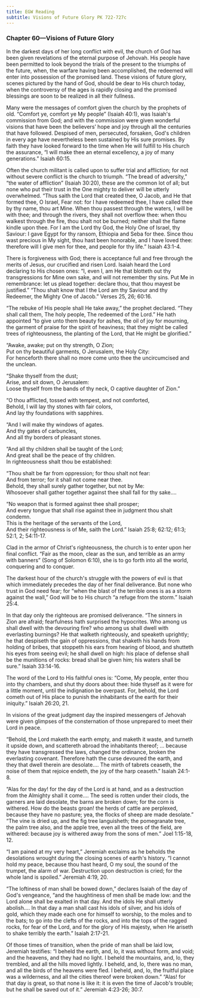 ```yaml
---
title: EGW Reading
subtitle: Visions of Future Glory PK 722-727c
---
```


### Chapter 60—Visions of Future Glory

In the darkest days of her long conflict with evil, the church of God has been given revelations of the eternal purpose of Jehovah. His people have been permitted to look beyond the trials of the present to the triumphs of the future, when, the warfare having been accomplished, the redeemed will enter into possession of the promised land. These visions of future glory, scenes pictured by the hand of God, should be dear to His church today, when the controversy of the ages is rapidly closing and the promised blessings are soon to be realized in all their fullness.

Many were the messages of comfort given the church by the prophets of old. “Comfort ye, comfort ye My people” (Isaiah 40:1), was Isaiah's commission from God; and with the commission were given wonderful visions that have been the believers’ hope and joy through all the centuries that have followed. Despised of men, persecuted, forsaken, God's children in every age have nevertheless been sustained by His sure promises. By faith they have looked forward to the time when He will fulfill to His church the assurance, “I will make thee an eternal excellency, a joy of many generations.” Isaiah 60:15.

Often the church militant is called upon to suffer trial and affliction; for not without severe conflict is the church to triumph. “The bread of adversity,” “the water of affliction” (Isaiah 30:20), these are the common lot of all; but none who put their trust in the One mighty to deliver will be utterly overwhelmed. “Thus saith the Lord that created thee, O Jacob, and He that formed thee, O Israel, Fear not: for I have redeemed thee, I have called thee by thy name, thou art Mine. When thou passest through the waters, I will be with thee; and through the rivers, they shall not overflow thee: when thou walkest through the fire, thou shalt not be burned; neither shall the flame kindle upon thee. For I am the Lord thy God, the Holy One of Israel, thy Saviour: I gave Egypt for thy ransom, Ethiopia and Seba for thee. Since thou wast precious in My sight, thou hast been honorable, and I have loved thee: therefore will I give men for thee, and people for thy life.” Isaiah 43:1-4.

There is forgiveness with God; there is acceptance full and free through the merits of Jesus, our crucified and risen Lord. Isaiah heard the Lord declaring to His chosen ones: “I, even I, am He that blotteth out thy transgressions for Mine own sake, and will not remember thy sins. Put Me in remembrance: let us plead together: declare thou, that thou mayest be justified.” “Thou shalt know that I the Lord am thy Saviour and thy Redeemer, the Mighty One of Jacob.” Verses 25, 26; 60:16.

“The rebuke of His people shall He take away,” the prophet declared. “They shall call them, The holy people, The redeemed of the Lord.” He hath appointed “to give unto them beauty for ashes, the oil of joy for mourning, the garment of praise for the spirit of heaviness; that they might be called trees of righteousness, the planting of the Lord, that He might be glorified.”

“Awake, awake; put on thy strength, O Zion;\
Put on thy beautiful garments, O Jerusalem, the Holy City:\
For henceforth there shall no more come unto thee the uncircumcised and the unclean.

“Shake thyself from the dust;\
Arise, and sit down, O Jerusalem:\
Loose thyself from the bands of thy neck, O captive daughter of Zion.”

“O thou afflicted, tossed with tempest, and not comforted,\
Behold, I will lay thy stones with fair colors,\
And lay thy foundations with sapphires.

“And I will make thy windows of agates.\
And thy gates of carbuncles,\
And all thy borders of pleasant stones.

“And all thy children shall be taught of the Lord;\
And great shall be the peace of thy children.\
In righteousness shalt thou be established:

“Thou shalt be far from oppression; for thou shalt not fear:\
And from terror; for it shall not come near thee.\
Behold, they shall surely gather together, but not by Me:\
Whosoever shall gather together against thee shall fall for thy sake....

“No weapon that is formed against thee shall prosper;\
And every tongue that shall rise against thee in judgment thou shalt condemn.\
This is the heritage of the servants of the Lord,\
And their righteousness is of Me, saith the Lord.” Isaiah 25:8; 62:12; 61:3; 52:1, 2; 54:11-17.

Clad in the armor of Christ's righteousness, the church is to enter upon her final conflict. “Fair as the moon, clear as the sun, and terrible as an army with banners” (Song of Solomon 6:10), she is to go forth into all the world, conquering and to conquer.

The darkest hour of the church's struggle with the powers of evil is that which immediately precedes the day of her final deliverance. But none who trust in God need fear; for “when the blast of the terrible ones is as a storm against the wall,” God will be to His church “a refuge from the storm.” Isaiah 25:4.

In that day only the righteous are promised deliverance. “The sinners in Zion are afraid; fearfulness hath surprised the hypocrites. Who among us shall dwell with the devouring fire? who among us shall dwell with everlasting burnings? He that walketh righteously, and speaketh uprightly; he that despiseth the gain of oppressions, that shaketh his hands from holding of bribes, that stoppeth his ears from hearing of blood, and shutteth his eyes from seeing evil; he shall dwell on high: his place of defense shall be the munitions of rocks: bread shall be given him; his waters shall be sure.” Isaiah 33:14-16.

The word of the Lord to His faithful ones is: “Come, My people, enter thou into thy chambers, and shut thy doors about thee: hide thyself as it were for a little moment, until the indignation be overpast. For, behold, the Lord cometh out of His place to punish the inhabitants of the earth for their iniquity.” Isaiah 26:20, 21.

In visions of the great judgment day the inspired messengers of Jehovah were given glimpses of the consternation of those unprepared to meet their Lord in peace.

“Behold, the Lord maketh the earth empty, and maketh it waste, and turneth it upside down, and scattereth abroad the inhabitants thereof; ... because they have transgressed the laws, changed the ordinance, broken the everlasting covenant. Therefore hath the curse devoured the earth, and they that dwell therein are desolate.... The mirth of tabrets ceaseth, the noise of them that rejoice endeth, the joy of the harp ceaseth.” Isaiah 24:1-8.

“Alas for the day! for the day of the Lord is at hand, and as a destruction from the Almighty shall it come.... The seed is rotten under their clods, the garners are laid desolate, the barns are broken down; for the corn is withered. How do the beasts groan! the herds of cattle are perplexed, because they have no pasture; yea, the flocks of sheep are made desolate.” “The vine is dried up, and the fig tree languisheth; the pomegranate tree, the palm tree also, and the apple tree, even all the trees of the field, are withered: because joy is withered away from the sons of men.” Joel 1:15-18, 12.

“I am pained at my very heart,” Jeremiah exclaims as he beholds the desolations wrought during the closing scenes of earth's history. “I cannot hold my peace, because thou hast heard, O my soul, the sound of the trumpet, the alarm of war. Destruction upon destruction is cried; for the whole land is spoiled.” Jeremiah 4:19, 20.

“The loftiness of man shall be bowed down,” declares Isaiah of the day of God's vengeance, “and the haughtiness of men shall be made low: and the Lord alone shall be exalted in that day. And the idols He shall utterly abolish.... In that day a man shall cast his idols of silver, and his idols of gold, which they made each one for himself to worship, to the moles and to the bats; to go into the clefts of the rocks, and into the tops of the ragged rocks, for fear of the Lord, and for the glory of His majesty, when He ariseth to shake terribly the earth.” Isaiah 2:17-21.

Of those times of transition, when the pride of man shall be laid low, Jeremiah testifies: “I beheld the earth, and, lo, it was without form, and void; and the heavens, and they had no light. I beheld the mountains, and, lo, they trembled, and all the hills moved lightly. I beheld, and, lo, there was no man, and all the birds of the heavens were fled. I beheld, and, lo, the fruitful place was a wilderness, and all the cities thereof were broken down.” “Alas! for that day is great, so that none is like it: it is even the time of Jacob's trouble; but he shall be saved out of it.” Jeremiah 4:23-26; 30:7.